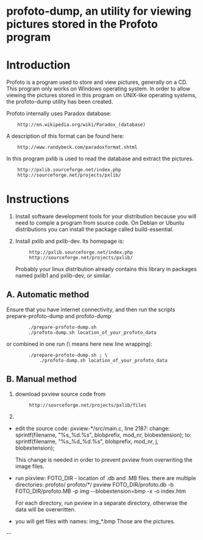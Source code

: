 profoto-dump, an utility for viewing pictures stored in the Profoto program
============

Introduction
============
Profoto is a program used to store and view pictures, generally on a CD.
This program only works on Windows operating system.
In order to allow viewing the pictures stored in this program on
UNIX-like operating systems,
the profoto-dump utility has been created.

Profoto internally uses Paradox database:

		http://en.wikipedia.org/wiki/Paradox_(database)

A description of this format can be found here:

		http://www.randybeck.com/paradoxformat.shtml

In this program pxlib is used to read the database
and extract the pictures.

		http://pxlib.sourceforge.net/index.php
		http://sourceforge.net/projects/pxlib/

Instructions
============

1. Install software development tools for your distribution
	because you will need to comple a program from source code.
	On Debian or Ubuntu distributions you can install the package
	called build-essential.
2. Install pxlib and pxlib-dev. Its homepage is:

			http://pxlib.sourceforge.net/index.php
			http://sourceforge.net/projects/pxlib/

	Probably your linux distribution already contains this library in
	packages named pxlib1 and pxlib-dev, or similar.


A. Automatic method
-------------------

Ensure that you have internet connectivity, and then run the scripts
prepare-profoto-dump and profoto-dump

			./prepare-profoto-dump.sh
			./profoto-dump.sh location_of_your_profoto_data

or combined in one run (\ means here new line wrapping):

			./prepare-profoto-dump.sh ; \
				./profoto-dump.sh location_of_your_profoto_data

B. Manual method
----------------

1. download pxview source code from

			http://sourceforge.net/projects/pxlib/files

2.

- edit the source code: pxview-*/src/main.c, line 2187:
	change:
		sprintf(filename, "%s_%d.%s", blobprefix, mod_nr, blobextension);
	to:
		sprintf(filename, "%s_%d_%d.%s", blobprefix, mod_nr, j, blobextension);

	This change is needed in order to prevent pxview from overwriting the image files.

- run pixview:
	FOTO_DIR - location of .db and .MB files. there are multiple directories:
		profoto/ profoto/*/
	pxview FOTO_DIR/profoto.db -b FOTO_DIR/profoto.MB -p img --blobextension=bmp -x -o index.htm

	For each directory, run pxview in a separate directory, otherwise the data will be overwritten.

- you will get files with names:
	img_*.bmp
	Those are the pictures.

--
